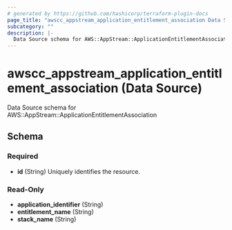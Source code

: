 ```yaml
---
# generated by https://github.com/hashicorp/terraform-plugin-docs
page_title: "awscc_appstream_application_entitlement_association Data Source - terraform-provider-awscc"
subcategory: ""
description: |-
  Data Source schema for AWS::AppStream::ApplicationEntitlementAssociation
---
```


# awscc_appstream_application_entitlement_association (Data Source)

Data Source schema for AWS::AppStream::ApplicationEntitlementAssociation



<!-- schema generated by tfplugindocs -->
## Schema

### Required

- **id** (String) Uniquely identifies the resource.

### Read-Only

- **application_identifier** (String)
- **entitlement_name** (String)
- **stack_name** (String)


